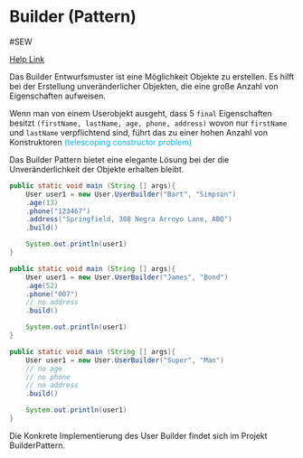 # Builder (Pattern)
#SEW 

[Help Link](https://howtodoinjava.com/design-patterns/creational/builder-pattern-in-java)

Das Builder Entwurfsmuster ist eine Möglichkeit Objekte zu erstellen. Es hilft bei der Erstellung unveränderlicher Objekten, die eine große Anzahl von Eigenschaften aufweisen.

Wenn man von einem Userobjekt ausgeht, dass 5 `final` Eigenschaften besitzt `(firstName, lastName, age, phone, address)` wovon nur `firstName` und `lastName` verpflichtend sind, führt das zu einer hohen Anzahl von Konstruktoren <span style="color:#00b0f0">(telescoping constructor problem)</span>

Das Builder Pattern bietet eine elegante Lösung bei der die Unveränderlichkeit der Objekte erhalten bleibt.

```java
public static void main (String [] args){
	User user1 = new User.UserBuilder("Bart", "Simpson")
	.age(13)
	.phone("123467")
	.address("Springfield, 308 Negra Arroyo Lane, ABQ")
	.build()

	System.out.println(user1)
}
```

```java
public static void main (String [] args){
	User user1 = new User.UserBuilder("James", "Bond")
	.age(52)
	.phone("007")
	// no address
	.build()

	System.out.println(user1)
}
```

```java
public static void main (String [] args){
	User user1 = new User.UserBuilder("Super", "Man")
	// no age
	// no phone
	// no address
	.build()

	System.out.println(user1)
}
```

Die Konkrete Implementierung des User Builder findet sich im Projekt BuilderPattern.